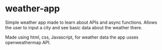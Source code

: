 # weather-app

Simple weather app made to learn about APIs and async functions. Allows the user to input a city and see basic data about the weather there.

Made using html, css, Javascript, for weather data the app usses openweathermap API.
